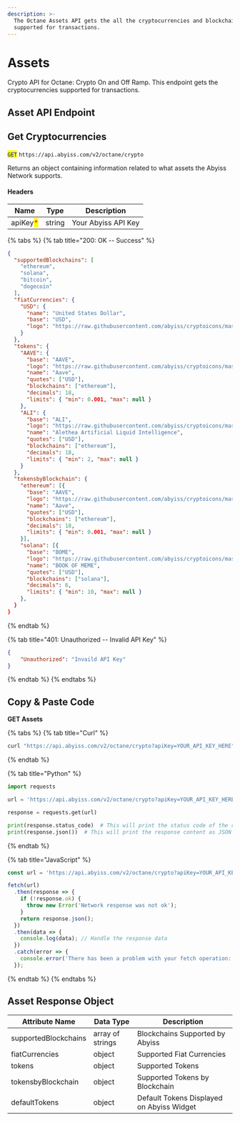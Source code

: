 ```yaml
---
description: >-
  The Octane Assets API gets the all the cryptocurrencies and blockchains
  supported for transactions.
---
```


# Assets

Crypto API for Octane: Crypto On and Off Ramp. This endpoint gets the cryptocurrencies supported for transactions.

## Asset API Endpoint

## Get Cryptocurrencies

<mark style="color:blue;">`GET`</mark> `https://api.abyiss.com/v2/octane/crypto`

Returns an object containing information related to what assets the Abyiss Network supports.&#x20;

#### Headers

| Name                                     | Type   | Description         |
| ---------------------------------------- | ------ | ------------------- |
| apiKey<mark style="color:red;">\*</mark> | string | Your Abyiss API Key |

{% tabs %}
{% tab title="200: OK -- Success" %}
```json
{
  "supportedBlockchains": [
    "ethereum",
    "solana",
    "bitcoin",
    "dogecoin"
  ],
  "fiatCurrencies": {
    "USD": {
      "name": "United States Dollar",
      "base": "USD",
      "logo": "https://raw.githubusercontent.com/abyiss/cryptoicons/master/SVG/usd.svg"
    }
  },
  "tokens": {
    "AAVE": {
      "base": "AAVE",
      "logo": "https://raw.githubusercontent.com/abyiss/cryptoicons/master/SVG/aave.svg",
      "name": "Aave",
      "quotes": ["USD"],
      "blockchains": ["ethereum"],
      "decimals": 18,
      "limits": { "min": 0.001, "max": null }
    },
    "ALI": {
      "base": "ALI",
      "logo": "https://raw.githubusercontent.com/abyiss/cryptoicons/master/SVG/ali.svg",
      "name": "Alethea Artificial Liquid Intelligence",
      "quotes": ["USD"],
      "blockchains": ["ethereum"],
      "decimals": 18,
      "limits": { "min": 2, "max": null }
    }
  },
  "tokensbyBlockchain": {
    "ethereum": [{
      "base": "AAVE",
      "logo": "https://raw.githubusercontent.com/abyiss/cryptoicons/master/SVG/aave.svg",
      "name": "Aave",
      "quotes": ["USD"],
      "blockchains": ["ethereum"],
      "decimals": 18,
      "limits": { "min": 0.001, "max": null }
    }],
    "solana": [{
      "base": "BOME",
      "logo": "https://raw.githubusercontent.com/abyiss/cryptoicons/master/SVG/bome.svg",
      "name": "BOOK OF MEME",
      "quotes": ["USD"],
      "blockchains": ["solana"],
      "decimals": 6,
      "limits": { "min": 10, "max": null }
    },
  }
}
```
{% endtab %}

{% tab title="401: Unauthorized -- Invalid API Key" %}
```json
{
    "Unauthorized": "Invaild API Key"
}
```
{% endtab %}
{% endtabs %}

## **Copy & Paste Code**

**GET Assets**

{% tabs %}
{% tab title="Curl" %}
```bash
curl "https://api.abyiss.com/v2/octane/crypto?apiKey=YOUR_API_KEY_HERE"
```
{% endtab %}

{% tab title="Python" %}
```python
import requests

url = 'https://api.abyiss.com/v2/octane/crypto?apiKey=YOUR_API_KEY_HERE'

response = requests.get(url)

print(response.status_code)  # This will print the status code of the response
print(response.json())  # This will print the response content as JSON
```
{% endtab %}

{% tab title="JavaScript" %}
```javascript
const url = 'https://api.abyiss.com/v2/octane/crypto?apiKey=YOUR_API_KEY_HERE';

fetch(url)
  .then(response => {
    if (!response.ok) {
      throw new Error('Network response was not ok');
    }
    return response.json();
  })
  .then(data => {
    console.log(data); // Handle the response data
  })
  .catch(error => {
    console.error('There has been a problem with your fetch operation:', error);
  });
```
{% endtab %}
{% endtabs %}

## Asset **Response Object**

| Attribute Name       | Data Type        | Description |
| -------------------- | ---------------- | ----------- |
| supportedBlockchains | array of strings | Blockchains Supported by Abyiss |
| fiatCurrencies       | object           | Supported Fiat Currencies |
| tokens               | object           | Supported Tokens |
| tokensbyBlockchain   | object           | Supported Tokens by Blockchain |
| defaultTokens        | object           | Default Tokens Displayed on Abyiss Widget |
